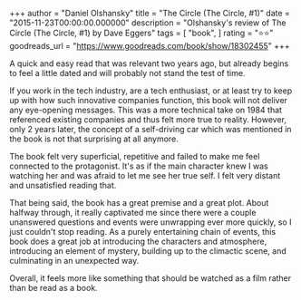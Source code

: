 +++
author = "Daniel Olshansky"
title = "The Circle (The Circle, #1)"
date = "2015-11-23T00:00:00.000000"
description = "Olshansky's review of The Circle (The Circle, #1) by Dave Eggers"
tags = [
    "book",
]
rating = "⭐⭐"
goodreads_url = "https://www.goodreads.com/book/show/18302455"
+++

A quick and easy read that was relevant two years ago, but already begins to feel a little dated and will probably not stand the test of time.







If you work in the tech industry, are a tech enthusiast, or at least try to keep up with how such innovative companies function, this book will not deliver any eye-opening messages. This was a more technical take on 1984 that referenced existing companies and thus felt more true to reality. However, only 2 years later, the concept of a self-driving car which was mentioned in the book is not that surprising at all anymore.







The book felt very superficial, repetitive and failed to make me feel connected to the protagonist. It's as if the main character knew I was watching her and was afraid to let me see her true self. I felt very distant and unsatisfied reading that.







That being said, the book has a great premise and a great plot. About halfway through, it really captivated me since there were a couple unanswered questions and events were unwrapping ever more quickly, so I just couldn't stop reading. As a purely entertaining chain of events, this book does a great job at introducing the characters and atmosphere, introducing an element of mystery, building up to the climactic scene, and culminating in an unexpected way.







Overall, it feels more like something that should be watched as a film rather than be read as a book.

